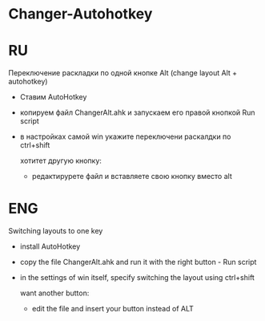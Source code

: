 # Changer-Autohotkey

# RU
Переключение раскладки по одной кнопке Alt (change layout Alt + autohotkey)

- Ставим AutoHotkey
- копируем файл ChangerAlt.ahk и запускаем его правой кнопкой Run script
- в настройках самой win укажите переключени раскалдки по ctrl+shift

  хотитет другую кнопку:
  - редактирурете файл и вставляете свою кнопку вместо alt
 
# ENG
  Switching layouts to one key

- install AutoHotkey
- copy the file ChangerAlt.ahk and run it with the right button - Run script
- in the settings of win itself, specify switching the layout using ctrl+shift

  want another button:
  - edit the file and insert your button instead of ALT
 




  
  

